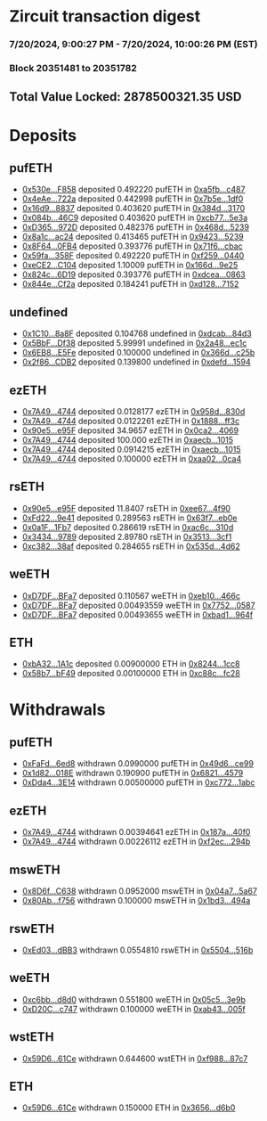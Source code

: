 # Zircuit transaction digest
### 7/20/2024, 9:00:27 PM - 7/20/2024, 10:00:26 PM (EST)
### Block 20351481 to 20351782

## Total Value Locked: 2878500321.35 USD

# Deposits
## pufETH
- [0x530e...F858](https://etherscan.io/address/0x530e048BdcdfaCb2375DaC16679C65da1648F858) deposited 0.492220 pufETH in [0xa5fb...c487](https://etherscan.io/tx/0x530e048BdcdfaCb2375DaC16679C65da1648F858)
- [0x4eAe...722a](https://etherscan.io/address/0x4eAe3A45C4766d898f7033BC768c1FdeEAde722a) deposited 0.442998 pufETH in [0x7b5e...1df0](https://etherscan.io/tx/0x4eAe3A45C4766d898f7033BC768c1FdeEAde722a)
- [0x16d9...8837](https://etherscan.io/address/0x16d9E9CBe9DB8027528633022bB5114F11918837) deposited 0.403620 pufETH in [0x384d...3170](https://etherscan.io/tx/0x16d9E9CBe9DB8027528633022bB5114F11918837)
- [0x084b...46C9](https://etherscan.io/address/0x084bdc544b65778d1a364fE3de78A874E4f846C9) deposited 0.403620 pufETH in [0xcb77...5e3a](https://etherscan.io/tx/0x084bdc544b65778d1a364fE3de78A874E4f846C9)
- [0xD365...972D](https://etherscan.io/address/0xD365E469844dbAD2ccc30B867760E00654CB972D) deposited 0.482376 pufETH in [0x468d...5239](https://etherscan.io/tx/0xD365E469844dbAD2ccc30B867760E00654CB972D)
- [0x8a1c...ac24](https://etherscan.io/address/0x8a1cDfDad685a20C0e80D4813F841d604f4bac24) deposited 0.413465 pufETH in [0x9423...5239](https://etherscan.io/tx/0x8a1cDfDad685a20C0e80D4813F841d604f4bac24)
- [0x8F64...0FB4](https://etherscan.io/address/0x8F644e9F66BE00609377A20FD91Ec5A3e9FD0FB4) deposited 0.393776 pufETH in [0x71f6...cbac](https://etherscan.io/tx/0x8F644e9F66BE00609377A20FD91Ec5A3e9FD0FB4)
- [0x59fa...358F](https://etherscan.io/address/0x59fa289283B854932181A21bad5498122a12358F) deposited 0.492220 pufETH in [0xf259...0440](https://etherscan.io/tx/0x59fa289283B854932181A21bad5498122a12358F)
- [0xeCE2...C104](https://etherscan.io/address/0xeCE275f982852611bf13C5ac366dBB146656C104) deposited 1.10009 pufETH in [0x166d...9e25](https://etherscan.io/tx/0xeCE275f982852611bf13C5ac366dBB146656C104)
- [0x824c...6D19](https://etherscan.io/address/0x824c7A355bD018c1E762621777C5011F28536D19) deposited 0.393776 pufETH in [0xdcea...0863](https://etherscan.io/tx/0x824c7A355bD018c1E762621777C5011F28536D19)
- [0x844e...Cf2a](https://etherscan.io/address/0x844eC612851bab23D98cb81ccb33e294a26ACf2a) deposited 0.184241 pufETH in [0xd128...7152](https://etherscan.io/tx/0x844eC612851bab23D98cb81ccb33e294a26ACf2a)
## undefined
- [0x1C10...8a8F](https://etherscan.io/address/0x1C10931065bbF2B662e6207d59724DcBBB238a8F) deposited 0.104768 undefined in [0xdcab...84d3](https://etherscan.io/tx/0x1C10931065bbF2B662e6207d59724DcBBB238a8F)
- [0x5BbF...Df38](https://etherscan.io/address/0x5BbF02FeA562F273b041ec8224E2fd1EF97CDf38) deposited 5.99991 undefined in [0x2a48...ec1c](https://etherscan.io/tx/0x5BbF02FeA562F273b041ec8224E2fd1EF97CDf38)
- [0x6EB8...E5Fe](https://etherscan.io/address/0x6EB8E5e0C7E83F66c5B45FF21Da77330578DE5Fe) deposited 0.100000 undefined in [0x366d...c25b](https://etherscan.io/tx/0x6EB8E5e0C7E83F66c5B45FF21Da77330578DE5Fe)
- [0x2f86...CDB2](https://etherscan.io/address/0x2f867c3878f0567dAb3fdfAabAe9D221380cCDB2) deposited 0.139800 undefined in [0xdefd...1594](https://etherscan.io/tx/0x2f867c3878f0567dAb3fdfAabAe9D221380cCDB2)
## ezETH
- [0x7A49...4744](https://etherscan.io/address/0x7A493Be5c2ce014cD049Bf178a1ac0Db1B434744) deposited 0.0128177 ezETH in [0x958d...830d](https://etherscan.io/tx/0x7A493Be5c2ce014cD049Bf178a1ac0Db1B434744)
- [0x7A49...4744](https://etherscan.io/address/0x7A493Be5c2ce014cD049Bf178a1ac0Db1B434744) deposited 0.0122261 ezETH in [0x1888...ff3c](https://etherscan.io/tx/0x7A493Be5c2ce014cD049Bf178a1ac0Db1B434744)
- [0x90e5...e95F](https://etherscan.io/address/0x90e5193D7D924A96808D33B77F6269845D5fe95F) deposited 34.9657 ezETH in [0x0ca2...4069](https://etherscan.io/tx/0x90e5193D7D924A96808D33B77F6269845D5fe95F)
- [0x7A49...4744](https://etherscan.io/address/0x7A493Be5c2ce014cD049Bf178a1ac0Db1B434744) deposited 100.000 ezETH in [0xaecb...1015](https://etherscan.io/tx/0x7A493Be5c2ce014cD049Bf178a1ac0Db1B434744)
- [0x7A49...4744](https://etherscan.io/address/0x7A493Be5c2ce014cD049Bf178a1ac0Db1B434744) deposited 0.0914215 ezETH in [0xaecb...1015](https://etherscan.io/tx/0x7A493Be5c2ce014cD049Bf178a1ac0Db1B434744)
- [0x7A49...4744](https://etherscan.io/address/0x7A493Be5c2ce014cD049Bf178a1ac0Db1B434744) deposited 0.100000 ezETH in [0xaa02...0ca4](https://etherscan.io/tx/0x7A493Be5c2ce014cD049Bf178a1ac0Db1B434744)
## rsETH
- [0x90e5...e95F](https://etherscan.io/address/0x90e5193D7D924A96808D33B77F6269845D5fe95F) deposited 11.8407 rsETH in [0xee67...4f90](https://etherscan.io/tx/0x90e5193D7D924A96808D33B77F6269845D5fe95F)
- [0xFd22...9e41](https://etherscan.io/address/0xFd220F1d67eB19D0883Ff77ab01E0ab595B79e41) deposited 0.289563 rsETH in [0x63f7...eb0e](https://etherscan.io/tx/0xFd220F1d67eB19D0883Ff77ab01E0ab595B79e41)
- [0x0a1F...1Fb7](https://etherscan.io/address/0x0a1F253f37a304Faa39c2c243Cdf2172567e1Fb7) deposited 0.286619 rsETH in [0xac6c...310d](https://etherscan.io/tx/0x0a1F253f37a304Faa39c2c243Cdf2172567e1Fb7)
- [0x3434...9789](https://etherscan.io/address/0x34349c5569e7B846c3558961552D2202760A9789) deposited 2.89780 rsETH in [0x3513...3cf1](https://etherscan.io/tx/0x34349c5569e7B846c3558961552D2202760A9789)
- [0xc382...38af](https://etherscan.io/address/0xc38227546489eb4656670a898417d154323538af) deposited 0.284655 rsETH in [0x535d...4d62](https://etherscan.io/tx/0xc38227546489eb4656670a898417d154323538af)
## weETH
- [0xD7DF...BFa7](https://etherscan.io/address/0xD7DF7E085214743530afF339aFC420c7c720BFa7) deposited 0.110567 weETH in [0xeb10...466c](https://etherscan.io/tx/0xD7DF7E085214743530afF339aFC420c7c720BFa7)
- [0xD7DF...BFa7](https://etherscan.io/address/0xD7DF7E085214743530afF339aFC420c7c720BFa7) deposited 0.00493559 weETH in [0x7752...0587](https://etherscan.io/tx/0xD7DF7E085214743530afF339aFC420c7c720BFa7)
- [0xD7DF...BFa7](https://etherscan.io/address/0xD7DF7E085214743530afF339aFC420c7c720BFa7) deposited 0.00493655 weETH in [0xbad1...964f](https://etherscan.io/tx/0xD7DF7E085214743530afF339aFC420c7c720BFa7)
## ETH
- [0xbA32...1A1c](https://etherscan.io/address/0xbA323155Ae0c7c70E7cD2a879dBf8F9b5ce11A1c) deposited 0.00900000 ETH in [0x8244...1cc8](https://etherscan.io/tx/0xbA323155Ae0c7c70E7cD2a879dBf8F9b5ce11A1c)
- [0x58b7...bF49](https://etherscan.io/address/0x58b75A5Fd1F955f8dB6a5E17207E03Fe3c86bF49) deposited 0.00100000 ETH in [0xc88c...fc28](https://etherscan.io/tx/0x58b75A5Fd1F955f8dB6a5E17207E03Fe3c86bF49)
# Withdrawals
## pufETH
- [0xFaFd...6ed8](https://etherscan.io/address/0xFaFd71873604F1F628B72f985F44A8d0C4806ed8) withdrawn 0.0990000 pufETH in [0x49d6...ce99](https://etherscan.io/tx/0xFaFd71873604F1F628B72f985F44A8d0C4806ed8)
- [0x1d82...018E](https://etherscan.io/address/0x1d82b9cf319803F7F7433Ae79FD7ebeAE1e0018E) withdrawn 0.190900 pufETH in [0x6821...4579](https://etherscan.io/tx/0x1d82b9cf319803F7F7433Ae79FD7ebeAE1e0018E)
- [0xDda4...3E14](https://etherscan.io/address/0xDda48E5eC26b833c04c1A50E49c430487CE23E14) withdrawn 0.00500000 pufETH in [0xc772...1abc](https://etherscan.io/tx/0xDda48E5eC26b833c04c1A50E49c430487CE23E14)
## ezETH
- [0x7A49...4744](https://etherscan.io/address/0x7A493Be5c2ce014cD049Bf178a1ac0Db1B434744) withdrawn 0.00394641 ezETH in [0x187a...40f0](https://etherscan.io/tx/0x7A493Be5c2ce014cD049Bf178a1ac0Db1B434744)
- [0x7A49...4744](https://etherscan.io/address/0x7A493Be5c2ce014cD049Bf178a1ac0Db1B434744) withdrawn 0.00226112 ezETH in [0xf2ec...294b](https://etherscan.io/tx/0x7A493Be5c2ce014cD049Bf178a1ac0Db1B434744)
## mswETH
- [0x8D6f...C638](https://etherscan.io/address/0x8D6f9aB067F64AAC7DD463d07e6F90fD1396C638) withdrawn 0.0952000 mswETH in [0x04a7...5a67](https://etherscan.io/tx/0x8D6f9aB067F64AAC7DD463d07e6F90fD1396C638)
- [0x80Ab...f756](https://etherscan.io/address/0x80AbB28a53A4588B0622593C0dF23B7131e3f756) withdrawn 0.100000 mswETH in [0x1bd3...494a](https://etherscan.io/tx/0x80AbB28a53A4588B0622593C0dF23B7131e3f756)
## rswETH
- [0xEd03...dBB3](https://etherscan.io/address/0xEd034B287ea77A14970f1C0c8682a80a9468dBB3) withdrawn 0.0554810 rswETH in [0x5504...516b](https://etherscan.io/tx/0xEd034B287ea77A14970f1C0c8682a80a9468dBB3)
## weETH
- [0xc6bb...d8d0](https://etherscan.io/address/0xc6bb172E230a2BcbF600aF4E68C7a622Dc2Ad8d0) withdrawn 0.551800 weETH in [0x05c5...3e9b](https://etherscan.io/tx/0xc6bb172E230a2BcbF600aF4E68C7a622Dc2Ad8d0)
- [0xD20C...c747](https://etherscan.io/address/0xD20C2DDD2180ECbF1f9E7f0bcb3f100DC383c747) withdrawn 0.100000 weETH in [0xab43...005f](https://etherscan.io/tx/0xD20C2DDD2180ECbF1f9E7f0bcb3f100DC383c747)
## wstETH
- [0x59D6...61Ce](https://etherscan.io/address/0x59D64a5668272ecb54931c88a9eB16EcBa3161Ce) withdrawn 0.644600 wstETH in [0xf988...87c7](https://etherscan.io/tx/0x59D64a5668272ecb54931c88a9eB16EcBa3161Ce)
## ETH
- [0x59D6...61Ce](https://etherscan.io/address/0x59D64a5668272ecb54931c88a9eB16EcBa3161Ce) withdrawn 0.150000 ETH in [0x3656...d6b0](https://etherscan.io/tx/0x59D64a5668272ecb54931c88a9eB16EcBa3161Ce)
